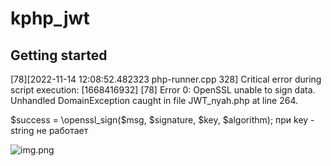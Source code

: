 # kphp_jwt



## Getting started

[78][2022-11-14 12:08:52.482323 php-runner.cpp  328] Critical error during script execution: [1668416932] [78] Error 0: OpenSSL unable to sign data.
Unhandled DomainException caught in file JWT_nyah.php at line 264.

$success = \openssl_sign($msg, $signature, $key, $algorithm);
при key - string не работает 

![img.png](img.png)